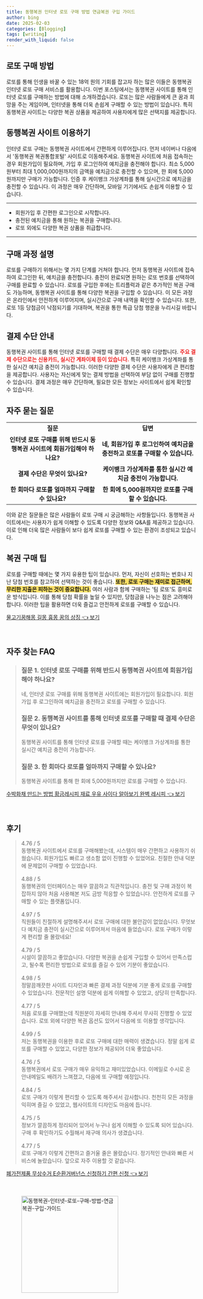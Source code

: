 ```yaml
---
title: 동행복권 인터넷 로또 구매 방법 연금복권 구입 가이드
author: bing
date: 2025-02-03
categories: [Blogging]
tags: [writing]
render_with_liquid: false
---
```



<h2 id='로또_구매_방법'>로또 구매 방법</h2>

<p>로또를 통해 인생을 바꿀 수 있는 18억 원의 기회를 잡고자 하는 많은 이들은 동행복권 인터넷 로또 구매 서비스를 활용합니다. 이번 포스팅에서는 동행복권 사이트를 통해 인터넷 로또를 구매하는 방법에 대해 소개하겠습니다. 로또는 많은 사람들에게 큰 꿈과 희망을 주는 게임이며, 인터넷을 통해 더욱 손쉽게 구매할 수 있는 방법이 있습니다. 특히 동행복권 사이트는 다양한 복권 상품을 제공하여 사용자에게 많은 선택지를 제공합니다.</p>

<h2 id='동행복권_사이트_이용하기'>동행복권 사이트 이용하기</h2>

<p>인터넷 로또 구매는 동행복권 사이트에서 간편하게 이루어집니다. 먼저 네이버나 다음에서 '동행복권 복권통합포털' 사이트로 이동해주세요. 동행복권 사이트에 처음 접속하는 경우 회원가입이 필요하며, 가입 후 로그인하여 예치금을 충전해야 합니다. 최소 5,000원부터 최대 1,000,000원까지의 금액을 예치금으로 충전할 수 있으며, 한 회에 5,000원까지만 구매가 가능합니다. 인증 후 케이뱅크 가상계좌를 통해 실시간으로 예치금을 충전할 수 있습니다. 이 과정은 매우 간단하며, 모바일 기기에서도 손쉽게 이용할 수 있습니다.</p>

<hr />

<ul>
    <li>회원가입 후 간편한 로그인으로 시작합니다.</li>
    <li>충전된 예치금을 통해 원하는 복권을 구매합니다.</li>
    <li>로또 외에도 다양한 복권 상품을 취급합니다.</li>
</ul>

<hr />

<h2 id='구매_과정_설명'>구매 과정 설명</h2>

<p>로또를 구매하기 위해서는 몇 가지 단계를 거쳐야 합니다. 먼저 동행복권 사이트에 접속하여 로그인한 뒤, 예치금을 충전합니다. 충전이 완료되면 원하는 로또 번호를 선택하여 구매를 완료할 수 있습니다. 로또를 구입한 후에는 트리플럭과 같은 추가적인 복권 구매도 가능하며, 동행복권 사이트를 통해 다양한 복권을 구입할 수 있습니다. 이 모든 과정은 온라인에서 안전하게 이루어지며, 실시간으로 구매 내역을 확인할 수 있습니다. 또한, 로또 1등 당첨금이 낙점되기를 기대하며, 복권을 통한 특급 당첨 행운을 누리시길 바랍니다.</p>

<h2 id='결제_수단_안내'>결제 수단 안내</h2>

<p>동행복권 사이트를 통해 인터넷 로또를 구매할 때 결제 수단은 매우 다양합니다. <b><span style="color: #ee2323;">주요 결제 수단으로는 신용카드, 실시간 계좌이체 등이 있습니다.</span></b> 특히 케이뱅크 가상계좌를 통한 실시간 예치금 충전이 가능합니다. 이러한 다양한 결제 수단은 사용자에게 큰 편리함을 제공합니다. 사용자는 자신에게 맞는 결제 방법을 선택하여 부담 없이 구매를 진행할 수 있습니다. 결제 과정은 매우 간단하며, 필요한 모든 정보는 사이트에서 쉽게 확인할 수 있습니다.</p>

<h2 id='자주_묻는_질문'>자주 묻는 질문</h2>

<table>
    <tr>
        <td style="text-align: center; height: 17px;"><b>질문</b></td>
        <td style="text-align: center; height: 17px;"><b>답변</b></td>
    </tr>
    <tr>
        <td style="text-align: center; height: 17px;"><b>인터넷 로또 구매를 위해 반드시 동행복권 사이트에 회원가입해야 하나요?</b></td>
        <td style="text-align: center; height: 17px;"><b>네, 회원가입 후 로그인하여 예치금을 충전하고 로또를 구매할 수 있습니다.</b></td>
    </tr>
    <tr>
        <td style="text-align: center; height: 17px;"><b>결제 수단은 무엇이 있나요?</b></td>
        <td style="text-align: center; height: 17px;"><b>케이뱅크 가상계좌를 통한 실시간 예치금 충전이 가능합니다.</b></td>
    </tr>
    <tr>
        <td style="text-align: center; height: 17px;"><b>한 회마다 로또를 얼마까지 구매할 수 있나요?</b></td>
        <td style="text-align: center; height: 17px;"><b>한 회에 5,000원까지만 로또를 구매할 수 있습니다.</b></td>
    </tr>
</table>

<p>이와 같은 질문들은 많은 사람들이 로또 구매 시 궁금해하는 사항들입니다. 동행복권 사이트에서는 사용자가 쉽게 이해할 수 있도록 다양한 정보와 Q&A를 제공하고 있습니다. 이로 인해 더욱 많은 사람들이 보다 쉽게 로또를 구매할 수 있는 환경이 조성되고 있습니다.</p>

<h2 id='복권_구매_팁'>복권 구매 팁</h2>

<p>로또를 구매할 때에는 몇 가지 유용한 팁이 있습니다. 먼저, 자신이 선호하는 번호나 지난 당첨 번호를 참고하여 선택하는 것이 좋습니다. <b><span style="background-color: #ffe066;">또한, 로또 구매는 재미로 접근하며, 무리한 지출은 피하는 것이 중요합니다.</span></b> 여러 사람과 함께 구매하는 '팀 로또'도 흥미로운 방식입니다. 이를 통해 당첨 확률을 높일 수 있지만, 당첨금을 나누는 점은 고려해야 합니다. 이러한 팁을 활용하면 더욱 즐겁고 안전하게 로또를 구매할 수 있습니다.</p>


<p><a class="click-button" title="물고기꿈해몽 길몽 흉몽 꿈의 상징" href="https://adkhouse.github.io/posts/%EB%AC%BC%EA%B3%A0%EA%B8%B0%EA%BF%88%ED%95%B4%EB%AA%BD-%EA%B8%B8%EB%AA%BD-%ED%9D%89%EB%AA%BD-%EA%BF%88%EC%9D%98-%EC%83%81%EC%A7%95/" rel="dofollow">물고기꿈해몽 길몽 흉몽 꿈의 상징 👈 보기</a></p><br>
<h2 id='자주_찾는_FAQ'>자주 찾는 FAQ</h2>
<div itemscope="" itemtype="https://schema.org/FAQPage"> 
<blockquote> 
<div itemscope="" itemprop="mainEntity" itemtype="https://schema.org/Question"> 
<h3 itemprop="name">질문 1. 인터넷 로또 구매를 위해 반드시 동행복권 사이트에 회원가입해야 하나요?</h3> 
<div itemscope="" itemprop="acceptedAnswer" itemtype="https://schema.org/Answer"> 
<span itemprop="text"> 
<p>네, 인터넷 로또 구매를 위해 동행복권 사이트에는 회원가입이 필요합니다. 회원가입 후 로그인하여 예치금을 충전하고 로또를 구매할 수 있습니다.</p> 
</span> 
</div> 
</div> 

<div itemscope="" itemprop="mainEntity" itemtype="https://schema.org/Question"> 
<h3 itemprop="name">질문 2. 동행복권 사이트를 통해 인터넷 로또를 구매할 때 결제 수단은 무엇이 있나요?</h3> 
<div itemscope="" itemprop="acceptedAnswer" itemtype="https://schema.org/Answer"> 
<span itemprop="text"> 
<p>동행복권 사이트를 통해 인터넷 로또를 구매할 때는 케이뱅크 가상계좌를 통한 실시간 예치금 충전이 가능합니다.</p> 
</span> 
</div> 
</div> 

<div itemscope="" itemprop="mainEntity" itemtype="https://schema.org/Question"> 
<h3 itemprop="name">질문 3. 한 회마다 로또를 얼마까지 구매할 수 있나요?</h3> 
<div itemscope="" itemprop="acceptedAnswer" itemtype="https://schema.org/Answer"> 
<span itemprop="text"> 
<p>동행복권 사이트를 통해 한 회에 5,000원까지만 로또를 구매할 수 있습니다.</p> 
</span> 
</div> 
</div> 
</blockquote> 
</div>
<p><a class="click-button" title="수박화채 만드는 방법 황금레시피 재료 우유 사이다 알아보기 완벽 레시피" href="https://adkhouse.github.io/posts/%EC%88%98%EB%B0%95%ED%99%94%EC%B1%84-%EB%A7%8C%EB%93%9C%EB%8A%94-%EB%B0%A9%EB%B2%95-%ED%99%A9%EA%B8%88%EB%A0%88%EC%8B%9C%ED%94%BC-%EC%9E%AC%EB%A3%8C-%EC%9A%B0%EC%9C%A0-%EC%82%AC%EC%9D%B4%EB%8B%A4-%EC%95%8C%EC%95%84%EB%B3%B4%EA%B8%B0-%EC%99%84%EB%B2%BD-%EB%A0%88%EC%8B%9C%ED%94%BC/" rel="dofollow">수박화채 만드는 방법 황금레시피 재료 우유 사이다 알아보기 완벽 레시피 👈 보기</a></p><br>
<h2 id='후기'>후기</h2>
<div itemscope itemtype="https://schema.org/Product">
  <blockquote>
  <div itemprop="review" itemscope itemtype="https://schema.org/Review">
      <div itemprop="reviewRating" itemscope itemtype="https://schema.org/Rating"> <span itemprop="ratingValue">4.76</span> / <span itemprop="bestRating">5</span> </div>
      <span itemprop="reviewBody">동행복권 사이트에서 로또를 구매해봤는데, 시스템이 매우 간편하고 사용하기 쉬웠습니다. 회원가입도 빠르고 생소함 없이 진행할 수 있었어요. 친절한 안내 덕분에 문제없이 구매할 수 있었습니다.</span>
  </div>
  <br>
  <div itemprop="review" itemscope itemtype="https://schema.org/Review">
      <div itemprop="reviewRating" itemscope itemtype="https://schema.org/Rating"> <span itemprop="ratingValue">4.88</span> / <span itemprop="bestRating">5</span> </div>
      <span itemprop="reviewBody">동행복권의 인터페이스는 매우 깔끔하고 직관적입니다. 충전 및 구매 과정이 복잡하지 않아 처음 사용해본 저도 금방 적응할 수 있었습니다. 안전하게 로또를 구매할 수 있는 플랫폼입니다.</span>
  </div>
  <br>
  <div itemprop="review" itemscope itemtype="https://schema.org/Review">
      <div itemprop="reviewRating" itemscope itemtype="https://schema.org/Rating"> <span itemprop="ratingValue">4.97</span> / <span itemprop="bestRating">5</span> </div>
      <span itemprop="reviewBody">직원들이 친절하게 설명해주셔서 로또 구매에 대한 불안감이 없었습니다. 무엇보다 예치금 충전이 실시간으로 이루어져서 마음에 들었습니다. 로또 구매가 이렇게 편리할 줄 몰랐네요!</span>
  </div>
  <br>
  <div itemprop="review" itemscope itemtype="https://schema.org/Review">
      <div itemprop="reviewRating" itemscope itemtype="https://schema.org/Rating"> <span itemprop="ratingValue">4.79</span> / <span itemprop="bestRating">5</span> </div>
      <span itemprop="reviewBody">시설이 깔끔하고 좋았습니다. 다양한 복권을 손쉽게 구입할 수 있어서 만족스럽고, 될수록 편리한 방법으로 로또를 즐길 수 있어 기분이 좋았습니다.</span>
  </div>
  <br>
  <div itemprop="review" itemscope itemtype="https://schema.org/Review">
      <div itemprop="reviewRating" itemscope itemtype="https://schema.org/Rating"> <span itemprop="ratingValue">4.98</span> / <span itemprop="bestRating">5</span> </div>
      <span itemprop="reviewBody">정말끔깨끗한 사이트 디자인과 빠른 결제 과정 덕분에 기분 좋게 로또를 구매할 수 있었습니다. 전문적인 설명 덕분에 쉽게 이해할 수 있었고, 상당히 만족합니다.</span>
  </div>
  <br>
  <div itemprop="review" itemscope itemtype="https://schema.org/Review">
      <div itemprop="reviewRating" itemscope itemtype="https://schema.org/Rating"> <span itemprop="ratingValue">4.77</span> / <span itemprop="bestRating">5</span> </div>
      <span itemprop="reviewBody">처음 로또를 구매했는데 직원분이 자세히 안내해 주셔서 무사히 진행할 수 있었습니다. 로또 외에 다양한 복권 옵션도 있어서 다음에 또 이용할 생각입니다.</span>
  </div>
  <br>
  <div itemprop="review" itemscope itemtype="https://schema.org/Review">
      <div itemprop="reviewRating" itemscope itemtype="https://schema.org/Rating"> <span itemprop="ratingValue">4.99</span> / <span itemprop="bestRating">5</span> </div>
      <span itemprop="reviewBody">저는 동행복권을 이용한 후로 로또 구매에 대한 매력이 생겼습니다. 정말 쉽게 로또를 구매할 수 있었고, 다양한 정보가 제공되어 더욱 좋았습니다.</span>
  </div>
  <br>
  <div itemprop="review" itemscope itemtype="https://schema.org/Review">
      <div itemprop="reviewRating" itemscope itemtype="https://schema.org/Rating"> <span itemprop="ratingValue">4.76</span> / <span itemprop="bestRating">5</span> </div>
      <span itemprop="reviewBody">동행복권에서 로또 구매가 매우 유익하고 재미있었습니다. 이메일로 수시로 온 안내메일도 배려가 느껴졌고, 다음에 또 구매할 예정입니다.</span>
  </div>
  <br>
  <div itemprop="review" itemscope itemtype="https://schema.org/Review">
      <div itemprop="reviewRating" itemscope itemtype="https://schema.org/Rating"> <span itemprop="ratingValue">4.84</span> / <span itemprop="bestRating">5</span> </div>
      <span itemprop="reviewBody">로또 구매가 이렇게 편리할 수 있도록 해주셔서 감사합니다. 천천히 모든 과정을 익히며 즐길 수 있었고, 웹사이트의 디자인도 마음에 듭니다.</span>
  </div>
  <br>
  <div itemprop="review" itemscope itemtype="https://schema.org/Review">
      <div itemprop="reviewRating" itemscope itemtype="https://schema.org/Rating"> <span itemprop="ratingValue">4.75</span> / <span itemprop="bestRating">5</span> </div>
      <span itemprop="reviewBody">정보가 깔끔하게 정리되어 있어서 누구나 쉽게 이해할 수 있도록 되어 있습니다. 구매 후 확인하기도 수월해서 재구매 의사가 생겼습니다.</span>
  </div>
  <br>
  <div itemprop="review" itemscope itemtype="https://schema.org/Review">
      <div itemprop="reviewRating" itemscope itemtype="https://schema.org/Rating"> <span itemprop="ratingValue">4.77</span> / <span itemprop="bestRating">5</span> </div>
      <span itemprop="reviewBody">로또 구매가 이렇게 간편하고 즐거울 줄은 몰랐습니다. 정기적인 안내와 빠른 서비스에 놀랐습니다. 앞으로 자주 이용할 것 같습니다.</span>
  </div>
  </blockquote>
</div>
<p><a class="click-button" title="폐가전제품 무상수거 E순환거버넌스 신청하기 간편 신청" href="https://adkhouse.github.io/posts/%ED%8F%90%EA%B0%80%EC%A0%84%EC%A0%9C%ED%92%88-%EB%AC%B4%EC%83%81%EC%88%98%EA%B1%B0-E%EC%88%9C%ED%99%98%EA%B1%B0%EB%B2%84%EB%84%8C%EC%8A%A4-%EC%8B%A0%EC%B2%AD%ED%95%98%EA%B8%B0-%EA%B0%84%ED%8E%B8-%EC%8B%A0%EC%B2%AD/" rel="dofollow">폐가전제품 무상수거 E순환거버넌스 신청하기 간편 신청 👈 보기</a></p><br>
<figure class="image"><img src="https://adkhouse.github.io/assets/img/thumbnail/동행복권-인터넷-로또-구매-방법-연금복권-구입-가이드.webp" alt="동행복권-인터넷-로또-구매-방법-연금복권-구입-가이드" width="256" height="256"></figure>